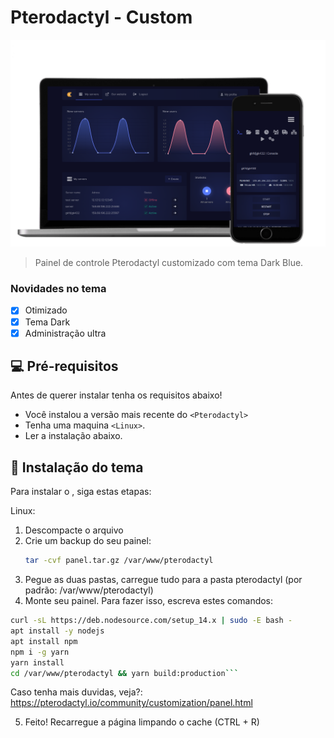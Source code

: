 # Pterodactyl - Custom

<img src="Je0yM7A.png" alt="xmrootimage">

> Painel de controle Pterodactyl customizado com tema Dark Blue.

### Novidades no tema

- [x] Otimizado
- [x] Tema Dark
- [x] Administração ultra

## 💻 Pré-requisitos

Antes de querer instalar tenha os requisitos abaixo!

* Você instalou a versão mais recente do `<Pterodactyl>`
* Tenha uma maquina `<Linux>`.
* Ler a instalação abaixo.

## 🚀 Instalação do tema

Para instalar o <Pterodactyl-custom>, siga estas etapas:

Linux:


1. Descompacte o arquivo
2. Crie um backup do seu painel:
   ```sh
   tar -cvf panel.tar.gz /var/www/pterodactyl
   ```
3. Pegue as duas pastas, carregue tudo para a pasta pterodactyl (por padrão: /var/www/pterodactyl)
4. Monte seu painel. Para fazer isso, escreva estes comandos:
```sh
curl -sL https://deb.nodesource.com/setup_14.x | sudo -E bash -
apt install -y nodejs
apt install npm
npm i -g yarn
yarn install
cd /var/www/pterodactyl && yarn build:production```
  ```
  
Caso tenha mais duvidas, veja?: https://pterodactyl.io/community/customization/panel.html

5. Feito! Recarregue a página limpando o cache (CTRL + R)
